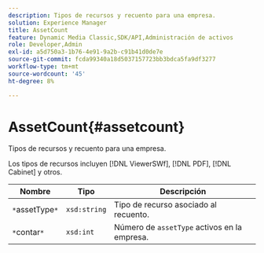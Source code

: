 ```yaml
---
description: Tipos de recursos y recuento para una empresa.
solution: Experience Manager
title: AssetCount
feature: Dynamic Media Classic,SDK/API,Administración de activos
role: Developer,Admin
exl-id: a5d750a3-1b76-4e91-9a2b-c91b41d0de7e
source-git-commit: fcda99340a18d5037157723bb3bdca5fa9df3277
workflow-type: tm+mt
source-wordcount: '45'
ht-degree: 8%

---
```


# AssetCount{#assetcount}

Tipos de recursos y recuento para una empresa.

Los tipos de recursos incluyen [!DNL ViewerSWf], [!DNL PDF], [!DNL Cabinet] y otros.

| Nombre | Tipo | Descripción |
|---|---|---|
| `*`assetType`*` | `xsd:string` | Tipo de recurso asociado al recuento. |
| `*`contar`*` | `xsd:int` | Número de `assetType` activos en la empresa. |
